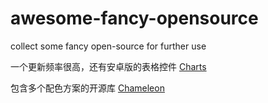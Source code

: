 # awesome-fancy-opensource
collect some fancy open-source for further use


一个更新频率很高，还有安卓版的表格控件
[Charts](https://github.com/danielgindi/Charts)

包含多个配色方案的开源库
[Chameleon](https://github.com/ViccAlexander/Chameleon)
